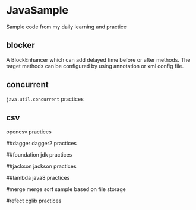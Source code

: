 # JavaSample
Sample code from my daily learning and practice

## blocker
A BlockEnhancer which can add delayed time before or after methods.
The target methods can be configured by using annotation or xml config file.

## concurrent
`java.util.concurrent` practices

## csv
opencsv practices

##dagger
dagger2 practices

##foundation
jdk practices

##jackson
jackson practices

##lambda
java8 practices

#merge
merge sort sample based on file storage

#refect
cglib practices

